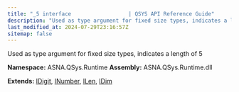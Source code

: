 ```yaml
---
title: "_5 interface                  | QSYS API Reference Guide"
description: "Used as type argument for fixed size types, indicates a length of 5  "
last_modified_at: 2024-07-29T23:16:57Z
sitemap: false
---
```


Used as type argument for fixed size types, indicates a length of 5 

**Namespace:** ASNA.QSys.Runtime
**Assembly:** ASNA.QSys.Runtime.dll

**Extends:** [IDigit](/reference/runtime/qsys-runtime/i-digit.html), [INumber](/reference/runtime/qsys-runtime/i-number.html), [ILen](/reference/runtime/qsys-runtime/i-len.html), [IDim](/reference/runtime/qsys-runtime/i-dim.html)
<br>
<br>
